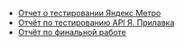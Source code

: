 - [Отчет о тестировании Яндекс Метро](https://docs.google.com/document/d/11eNN4t6qC9QqvE6BEK6mZHMbbzjNKTsuoXkJRHMWnvs/edit?usp=sharing) 
- [Отчёт по тестированию API Я. Прилавка](https://docs.google.com/document/d/1a3Rqvh7Dlt2jUzSnwb0zOxY70oVl_x9IOhM7-GvXk8Q/edit?usp=sharing) 
- [Отчёт по финальной работе](https://docs.google.com/document/d/1uItqtwu6I9vya5_c3fo6eKk453zYSteIJA8dmEGiH0U/edit?usp=sharing) 
